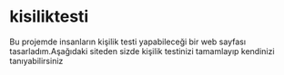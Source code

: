 # kisiliktesti
Bu projemde insanların kişilik testi yapabileceği bir web sayfası tasarladım.Aşağıdaki siteden sizde kişilik testinizi tamamlayıp kendinizi tanıyabilirsiniz
